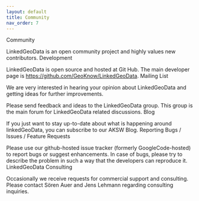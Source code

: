 ```yaml
---
layout: default
title: Community
nav_order: 7
---
```


Community

LinkedGeoData is an open community project and highly values new contributors.
Development

LinkedGeoData is open source and hosted at Git Hub. The main developer page is https://github.com/GeoKnow/LinkedGeoData.
Mailing List

We are very interested in hearing your opinion about LinkedGeoData and getting ideas for further improvements.

Please send feedback and ideas to the LinkedGeoData group. This group is the main forum for LinkedGeoData related discussions.
Blog

If you just want to stay up-to-date about what is happening around linkedGeoData, you can subscribe to our AKSW Blog.
Reporting Bugs / Issues / Feature Requests

Please use our github-hosted issue tracker (formerly GoogleCode-hosted) to report bugs or suggest enhancements. In case of bugs, please try to describe the problem in such a way that the developers can reproduce it.
LinkedGeoData Consulting

Occasionally we receive requests for commercial support and consulting. Please contact Sören Auer and Jens Lehmann regarding consulting inquiries.

